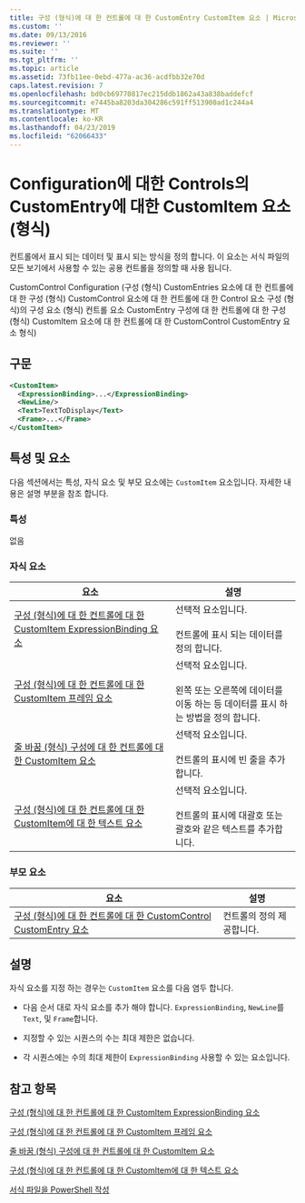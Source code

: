 ```yaml
---
title: 구성 (형식)에 대 한 컨트롤에 대 한 CustomEntry CustomItem 요소 | Microsoft Docs
ms.custom: ''
ms.date: 09/13/2016
ms.reviewer: ''
ms.suite: ''
ms.tgt_pltfrm: ''
ms.topic: article
ms.assetid: 73fb11ee-0ebd-477a-ac36-acdfbb32e70d
caps.latest.revision: 7
ms.openlocfilehash: bd0cb69770817ec215ddb1862a43a838baddefcf
ms.sourcegitcommit: e7445ba8203da304286c591ff513900ad1c244a4
ms.translationtype: MT
ms.contentlocale: ko-KR
ms.lasthandoff: 04/23/2019
ms.locfileid: "62066433"
---
```

# <a name="customitem-element-for-customentry-for-controls-for-configuration-format"></a>Configuration에 대한 Controls의 CustomEntry에 대한 CustomItem 요소(형식)

컨트롤에서 표시 되는 데이터 및 표시 되는 방식을 정의 합니다. 이 요소는 서식 파일의 모든 보기에서 사용할 수 있는 공용 컨트롤을 정의할 때 사용 됩니다.

CustomControl Configuration (구성 (형식) CustomEntries 요소에 대 한 컨트롤에 대 한 구성 (형식) CustomControl 요소에 대 한 컨트롤에 대 한 Control 요소 구성 (형식)의 구성 요소 (형식) 컨트롤 요소 CustomEntry 구성에 대 한 컨트롤에 대 한 구성 (형식) CustomItem 요소에 대 한 컨트롤에 대 한 CustomControl CustomEntry 요소 형식)

## <a name="syntax"></a>구문

```xml
<CustomItem>
  <ExpressionBinding>...</ExpressionBinding>
  <NewLine/>
  <Text>TextToDisplay</Text>
  <Frame>...</Frame>
</CustomItem>
```

## <a name="attributes-and-elements"></a>특성 및 요소

다음 섹션에서는 특성, 자식 요소 및 부모 요소에는 `CustomItem` 요소입니다. 자세한 내용은 설명 부분을 참조 합니다.

### <a name="attributes"></a>특성

없음

### <a name="child-elements"></a>자식 요소

|요소|설명|
|-------------|-----------------|
|[구성 (형식)에 대 한 컨트롤에 대 한 CustomItem ExpressionBinding 요소](./expressionbinding-element-for-customitem-for-controls-for-configuration-format.md)|선택적 요소입니다.<br /><br /> 컨트롤에 표시 되는 데이터를 정의 합니다.|
|[구성 (형식)에 대 한 컨트롤에 대 한 CustomItem 프레임 요소](./frame-element-for-customitem-for-controls-for-configuration-format.md)|선택적 요소입니다.<br /><br /> 왼쪽 또는 오른쪽에 데이터를 이동 하는 등 데이터를 표시 하는 방법을 정의 합니다.|
|[줄 바꿈 (형식) 구성에 대 한 컨트롤에 대 한 CustomItem 요소](./newline-element-for-customitem-for-controls-for-configuration-format.md)|선택적 요소입니다.<br /><br /> 컨트롤의 표시에 빈 줄을 추가합니다.|
|[구성 (형식)에 대 한 컨트롤에 대 한 CustomItem에 대 한 텍스트 요소](./text-element-for-customitem-for-controls-for-configuration-format.md)|선택적 요소입니다.<br /><br /> 컨트롤의 표시에 대괄호 또는 괄호와 같은 텍스트를 추가합니다.|

### <a name="parent-elements"></a>부모 요소

|요소|설명|
|-------------|-----------------|
|[구성 (형식)에 대 한 컨트롤에 대 한 CustomControl CustomEntry 요소](./customentry-element-for-customcontrol-for-controls-for-configuration-format.md)|컨트롤의 정의 제공합니다.|

## <a name="remarks"></a>설명

자식 요소를 지정 하는 경우는 `CustomItem` 요소를 다음 염두 합니다.

- 다음 순서 대로 자식 요소를 추가 해야 합니다. `ExpressionBinding`, `NewLine`를 `Text`, 및 `Frame`합니다.

- 지정할 수 있는 시퀀스의 수는 최대 제한은 없습니다.

- 각 시퀀스에는 수의 최대 제한이 `ExpressionBinding` 사용할 수 있는 요소입니다.

## <a name="see-also"></a>참고 항목

[구성 (형식)에 대 한 컨트롤에 대 한 CustomItem ExpressionBinding 요소](./expressionbinding-element-for-customitem-for-controls-for-configuration-format.md)

[구성 (형식)에 대 한 컨트롤에 대 한 CustomItem 프레임 요소](./frame-element-for-customitem-for-controls-for-configuration-format.md)

[줄 바꿈 (형식) 구성에 대 한 컨트롤에 대 한 CustomItem 요소](./newline-element-for-customitem-for-controls-for-configuration-format.md)

[구성 (형식)에 대 한 컨트롤에 대 한 CustomItem에 대 한 텍스트 요소](./text-element-for-customitem-for-controls-for-configuration-format.md)

[서식 파일을 PowerShell 작성](./writing-a-powershell-formatting-file.md)
